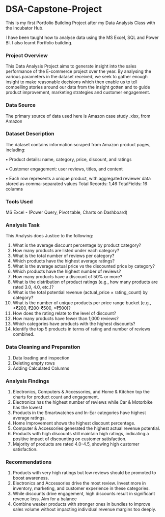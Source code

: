 # DSA-Capstone-Project

 This is my first Portfolio Building Project after my Data Analysis Class with the Incubator Hub.

I have been taught how to analyse data using the MS Excel, SQL and Power BI. I also learnt Portfolio building.

### Project Overview
This Data Analysis Project aims to generate insight into the sales performance of the E-commerce project over the year. By analysing the various parameters in the dataset received, we seek to gather enough insight to make reasonable decisions which then enable us to tell compelling stories around our data from the insight gotten and to guide product improvement, marketing strategies and customer engagement.  

### Data Source
The primary source of data used here is Amazon case study .xlsx, from Amazon

###  Dataset Description 
The dataset contains information scraped from Amazon product pages, including: 

•       Product details: name, category, price, discount, and ratings 

•       Customer engagement: user reviews, titles, and content 

•       Each row represents a unique product, with aggregated reviewer data 
stored as comma-separated values 
Total Records: 1,46
TotalFields: 16 columns

### Tools Used
MS Excel - (Power Query, Pivot table, Charts on Dashboard) 

### Analysis Task
This Analysis does Justice to the following: 

1. What is the average discount percentage by product category? 
2. How many products are listed under each category? 
3. What is the total number of reviews per category?  
4. Which products have the highest average ratings? 
5. What is the average actual price vs the discounted price by category? 
6. Which products have the highest number of reviews? 
7. How many products have a discount of 50% or more? 
8. What is the distribution of product ratings (e.g., how many products are rated 3.0, 
4.0, etc.)? 
9. What is the total potential revenue (actual_price × rating_count) by category? 
10. What is the number of unique products per price range bucket (e.g., <₹200, 
₹200–₹500, >₹500)? 
11. How does the rating relate to the level of discount? 
12. How many products have fewer than 1,000 reviews? 
13. Which categories have products with the highest discounts? 
14. Identify the top 5 products in terms of rating and number of reviews combined.

### Data Cleaning and Preparation
1. Data loading and inspection
2. Deleting empty rows
3. Adding Calculated Columns

### Analysis Findings
1. Electronics, Computers & Accessories, and Home & Kitchen top the charts for product count and engagement.  
2. Electronics has the highest number of reviews while Car & Motorbike has the lowest 
3. Products in the Smartwatches and In-Ear categories have highest average ratings.  
4. Home Improvement shows the highest discount percentage.  
5. Computer & Accessories generated the highest actual revenue potential.  
6. Products with high discounts still maintain high ratings, indicating a positive impact of discounting on customer satisfaction.  
7. Majority of products are rated 4.0–4.5, showing high customer satisfaction.  

### Recommendations
1. Products with very high ratings but low reviews should be promoted to boost awareness.
2. Electronics and Accessories drive the most review. Invest more in inventory, marketing, and customer experience in these categories.
3. While discounts drive engagement, high discounts result in significant revenue loss. Aim for a balance
4. Combine weaker products with stronger ones in bundles to improve sales volume without impacting individual revenue margins too deeply.

